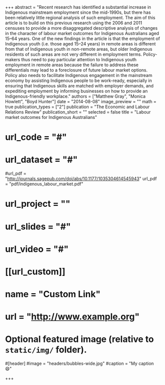 +++
abstract = "Recent research has identified a substantial increase in Indigenous mainstream employment since the mid-1990s, but there has been relatively little regional analysis of such employment. The aim of this article is to build on this previous research using the 2006 and 2011 censuses to provide a more disaggregated descriptive analysis of changes in the character of labour market outcomes for Indigenous Australians aged 15–64 years. One of the new findings in the article is that the employment of Indigenous youth (i.e. those aged 15–24 years) in remote areas is different from that of Indigenous youth in non-remote areas, but older Indigenous residents of such areas are not very different in employment terms. Policy-makers thus need to pay particular attention to Indigenous youth employment in remote areas because the failure to address these differentials may lead to a foreclosure of future labour market options. Policy also needs to facilitate Indigenous engagement in the mainstream economy by assisting Indigenous people to be work-ready, especially in ensuring that Indigenous skills are matched with employer demands, and expediting employment by informing businesses on how to provide an Indigenous-friendly workplace."
authors = ["Matthew Gray", "Monica Howlett", "Boyd Hunter"]
date = "2014-08-08"
image_preview = ""
math = true
publication_types = ["2"]
publication = "The Economic and Labour Relations Review"
publication_short = ""
selected = false
title = "Labour market outcomes for Indigenous Australians"
# url_code = "#"
# url_dataset = "#"
#url_pdf = "http://journals.sagepub.com/doi/abs/10.1177/1035304614545943"
url_pdf = "pdf/indigenous_labour_market.pdf"
# url_project = ""
# url_slides = "#"
# url_video = "#"

# [[url_custom]]
# name = "Custom Link"
# url = "http://www.example.org"

# Optional featured image (relative to `static/img/` folder).
#[header]
#image = "headers/bubbles-wide.jpg"
#caption = "My caption :smile:"

+++


